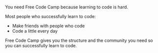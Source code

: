 You need Free Code Camp because learning to code is hard.

Most people who successfully learn to code:

- Make friends with people who code
- Code a little every day

Free Code Camp gives you the structure and the community you need so you can successfully learn to code.